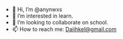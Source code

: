 - 👋 Hi, I’m @anynwxs
- 👀 I’m interested in  learn.
- 💞️ I’m looking to collaborate on school.
- 📫 How to reach me: Daiihkel@gmail.com

